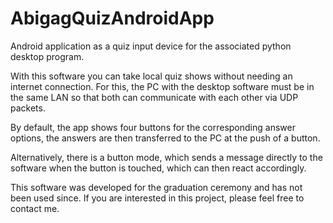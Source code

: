 # AbigagQuizAndroidApp
Android application as a quiz input device for the associated python desktop program.

With this software you can take local quiz shows without needing an internet connection. For this, the PC with the desktop software must be in the same LAN so that both can communicate with each other via UDP packets.

By default, the app shows four buttons for the corresponding answer options, the answers are then transferred to the PC at the push of a button.

Alternatively, there is a button mode, which sends a message directly to the software when the button is touched, which can then react accordingly.

This software was developed for the graduation ceremony and has not been used since. If you are interested in this project, please feel free to contact me.
